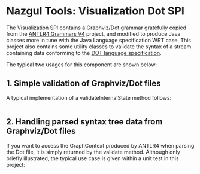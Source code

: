 # Nazgul Tools: Visualization Dot SPI

The Visualization SPI contains a Graphviz/Dot grammar gratefully copied from the 
[ANTLR4 Grammars V4](https://github.com/antlr/grammars-v4) project, and modified to 
produce Java classes more in tune with the Java Language specification WRT case. This
project also contains some utility classes to validate the syntax of a stream containing
data conforming to the <a href="http://www.graphviz.org/content/dot-language">DOT language specification</a>.

The typical two usages for this component are shown below:

## 1. Simple validation of Graphviz/Dot files

A typical implementation of a validateInternalState method follows:

<pre class="brush: java" title="Example validation"><![CDATA[
// Get an InputStream to the DOT file.
final InputStream dotStream = getClass().getClassLoader().getResourceAsStream("path/to/a/dotfile.dot");

// Validate that the dotStream conformed to the DOT grammar.  
try {
    DotDiagramValidator.validate(dotStream);
    
    // If we wind up here, the stream contained valid Dot data.
    
} catch(DotDiagramSyntaxException ex) {
    
    // If we wind up here, the stream did not conform to the DOT language specification.
}
]]></pre>

## 2. Handling parsed syntax tree data from Graphviz/Dot files

If you want to access the GraphContext produced by ANTLR4 when parsing the Dot file, it is
simply returned by the validate method. Although only briefly illustrated, the typical use case 
is given within a unit test in this project: 

<pre class="brush: java" title="Example ParseTree data (GraphContext)"><![CDATA[
    @Test
    public void validateOkDotFile() {

        // Assemble
        final InputStream unixesStream = getClass().getClassLoader().getResourceAsStream("testdata/unixes.dot");

        // Act
        final DotParser.GraphContext graphContext = DotDiagramValidator.validate(unixesStream);

        // Assert
        Assert.assertNotNull(graphContext);

        final TerminalNode digraph = graphContext.DIGRAPH();
        Assert.assertNotNull(digraph);

        final TerminalNode graph = graphContext.GRAPH();
        Assert.assertNull(graph);

        final TerminalNode strict = graphContext.STRICT();
        Assert.assertNull(strict);
    }
]]></pre>
